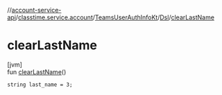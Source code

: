//[account-service-api](../../../../index.md)/[classtime.service.account](../../index.md)/[TeamsUserAuthInfoKt](../index.md)/[Dsl](index.md)/[clearLastName](clear-last-name.md)

# clearLastName

[jvm]\
fun [clearLastName](clear-last-name.md)()

<code>string last_name = 3;</code>
